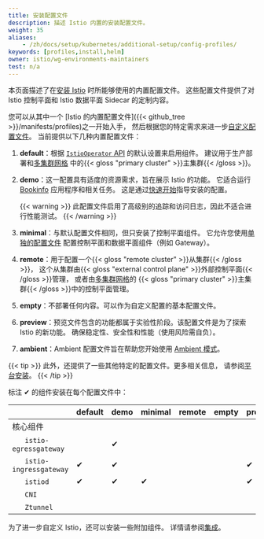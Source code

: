 ```yaml
---
title: 安装配置文件
description: 描述 Istio 内置的安装配置文件。
weight: 35
aliases:
    - /zh/docs/setup/kubernetes/additional-setup/config-profiles/
keywords: [profiles,install,helm]
owner: istio/wg-environments-maintainers
test: n/a
---
```


本页面描述了在[安装 Istio](/zh/docs/setup/install/istioctl/) 时所能够使用的内置配置文件。
这些配置文件提供了对 Istio 控制平面和 Istio 数据平面 Sidecar 的定制内容。

您可以从其中一个 [Istio 的内置配置文件]({{< github_tree >}}/manifests/profiles)之一开始入手，
然后根据您的特定需求来进一步[自定义配置文件](/zh/docs/setup/additional-setup/customize-installation/)。
当前提供以下几种内置配置文件：

1. **default**：根据 [`IstioOperator` API](/zh/docs/reference/config/istio.operator.v1alpha1/) 的默认设置来启用组件。
    建议用于生产部署和[多集群网格](/zh/docs/ops/deployment/deployment-models/#multiple-clusters)
    中的{{< gloss "primary cluster" >}}主集群{{< /gloss >}}。

1. **demo**：这一配置具有适度的资源需求，旨在展示 Istio 的功能。
    它适合运行 [Bookinfo](/zh/docs/examples/bookinfo/) 应用程序和相关任务。
    这是通过[快速开始](/zh/docs/setup/getting-started/)指导安装的配置。

    {{< warning >}}
    此配置文件启用了高级别的追踪和访问日志，因此不适合进行性能测试。
    {{< /warning >}}

1. **minimal**：与默认配置文件相同，但只安装了控制平面组件。
    它允许您使用[单独的配置文件](/zh/docs/setup/additional-setup/gateway/#deploying-a-gateway)
    配置控制平面和数据平面组件（例如 Gateway）。

1. **remote**：用于配置一个{{< gloss "remote cluster" >}}从集群{{< /gloss >}}，
    这个从集群由{{< gloss "external control plane" >}}外部控制平面{{< /gloss >}}管理，
    或者由[多集群网格](/zh/docs/ops/deployment/deployment-models/#multiple-clusters)的
    {{< gloss "primary cluster" >}}主集群{{< /gloss >}}中的控制平面管理。

1. **empty**：不部署任何内容。可以作为自定义配置的基本配置文件。

1. **preview**：预览文件包含的功能都属于实验性阶段。该配置文件是为了探索 Istio 的新功能。
    确保稳定性、安全性和性能（使用风险需自负）。

1. **ambient**：Ambient 配置文件旨在帮助您开始使用 [Ambient 模式](/zh/docs/ambient)。

{{< tip >}}
此外，还提供了一些其他特定的配置文件。更多相关信息，
请参阅[平台安装](/zh/docs/setup/platform-setup)。
{{< /tip >}}

标注 &#x2714; 的组件安装在每个配置文件中：

|                                                            | default  | demo     | minimal  | remote | empty | preview  | ambient  |  |  |
|------------------------------------------------------------|----------|----------|----------|--------|-------|----------|----------|--|--|
| 核心组件                                                       |          |          |          |        |       |          |          |  |  |
| &nbsp;&nbsp;&nbsp;&nbsp;&nbsp;&nbsp;`istio-egressgateway`  |          | &#x2714; |          |        |       |          |          |  |  |
| &nbsp;&nbsp;&nbsp;&nbsp;&nbsp;&nbsp;`istio-ingressgateway` | &#x2714; | &#x2714; |          |        |       | &#x2714; |          |  |  |
| &nbsp;&nbsp;&nbsp;&nbsp;&nbsp;&nbsp;`istiod`               | &#x2714; | &#x2714; | &#x2714; |        |       | &#x2714; | &#x2714; |  |  |
| &nbsp;&nbsp;&nbsp;&nbsp;&nbsp;&nbsp;`CNI`                  |          |          |          |        |       |          | &#x2714; |  |  |
| &nbsp;&nbsp;&nbsp;&nbsp;&nbsp;&nbsp;`Ztunnel`              |          |          |          |        |       |          | &#x2714; |  |  |

为了进一步自定义 Istio，还可以安装一些附加组件。
详情请参阅[集成](/zh/docs/ops/integrations)。
